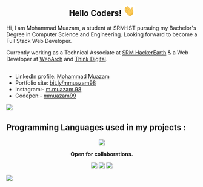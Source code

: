 <h2 align="center"> 𝐇ello Coders! <img src="https://raw.githubusercontent.com/ABSphreak/ABSphreak/master/gifs/Hi.gif" width="30px"></h2>

<p align="center">
  <p>Hi, I am Mohammad Muazam, a student at SRM-IST pursuing my Bachelor's Degree in Computer Science and Engineering. Looking forward to become a Full Stack Web Developer. </p>
</p>
<p>
  Currently working as a Technical Associate at <a href="https://www.srmhackerearth.in/">SRM HackerEarth</a> & a Web Developer at <a href="https://www.webarchsrm.com/">WebArch</a> and <a href="https://www.think-digital.in/">Think Digital</a>.
</p>

##
- LinkedIn profile: [Mohammad Muazam](https://www.linkedin.com/in/mohammad-muazam-129838190/)
- Portfolio site: [bit.ly/mmuazam98](http://bit.ly/mmuazam98)
- Instagram:- [m.muazam.98](https://www.instagram.com/m.muazam.98/)
- Codepen:- [mmuazam99](https://codepen.io/mmuazam99)

<!--<a href="https://github.com/ampsteric/ampsteric" align="right">
  <img align="center" src="https://github-readme-stats.vercel.app/api?username=mmuazam98&show_icons=true&line_height=27&count_private=true&title_color=ffffff&text_color=c9cacc&icon_color=2bbc8a&bg_color=1d1f21" alt="Martin's GitHub Stats" />
</a>-->

![](https://github-profile-summary-cards.vercel.app/api/cards/profile-details?username=mmuazam98&theme=monokai) 


<!--![Top Langs](https://github-readme-stats.vercel.app/api/top-langs/?username=mmuazam98&title_color=ffffff&icon_color=bb2acf&text_color=daf7dc&bg_color=151515&layout=compact)-->


## Programming Languages used in my projects :

  <p align="center">
 <img align="center" src="https://github-readme-stats.vercel.app/api/top-langs/?username=mmuazam98&title_color=ffffff&text_color=c9cacc&icon_color=2bbc8a&bg_color=1d1f21&hide=html" />
  </p>

<p align="center">
  <b>Open for collaborations.</b>

  <p align="center">
    <a href="https://twitter.com/mmuazam98" alt="Twitter"><img src="https://raw.githubusercontent.com/jayehernandez/jayehernandez/3f5402efef9a0ae89211a6e04609558e862ca616/readme/twitter-fill.svg"></a>
    <a href="https://www.linkedin.com/in/mohammad-muazam-129838190" alt="Linkedin"><img src="https://raw.githubusercontent.com/jayehernandez/jayehernandez/3f5402efef9a0ae89211a6e04609558e862ca616/readme/linkedin-fill.svg"></a>
    <a href="mailto:m.muazam.99@gmail.com" alt="Contact me"><img src="https://raw.githubusercontent.com/jayehernandez/jayehernandez/3f5402efef9a0ae89211a6e04609558e862ca616/readme/mail-fill.svg"></a>
  </p>

</p>


![](https://komarev.com/ghpvc/?username=mm1025web&color=blue)

